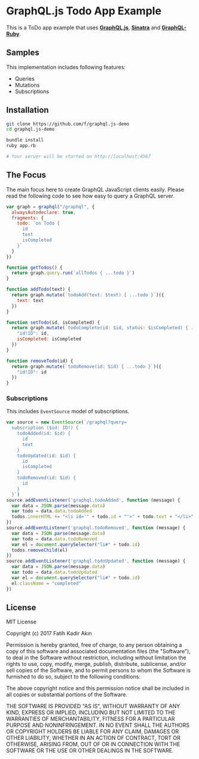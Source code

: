# GraphQL.js Todo App Example

This is a ToDo app example that uses [**GraphQL.js**](https://github.com/f/graphql.js), [**Sinatra**](https://sinatrarb.com) and [**GraphQL-Ruby**](https://github.com/rmosolgo/graphql-ruby).

## Samples

This implementation includes following features:

- Queries
- Mutations
- Subscriptions

## Installation

```bash
git clone https://github.com/f/graphql.js-demo
cd graphql.js-demo

bundle install
ruby app.rb

# Your server will be started on http://localhost:4567
```

## The Focus

The main focus here to create GraphQL JavaScript clients easily. Please read the following code to see how easy to query a GraphQL server.

```js
var graph = graphql("/graphql", {
  alwaysAutodeclare: true,
  fragments: {
    todo: `on Todo {
      id
      text
      isCompleted
    }`
  }
})

function getTodos() {
  return graph.query.run(`allTodos { ...todo }`)
}

function addTodo(text) {
  return graph.mutate(`todoAdd(text: $text) { ...todo }`)({
    text: text
  })
}

function setTodo(id, isCompleted) {
  return graph.mutate(`todoComplete(id: $id, status: $isCompleted) { ...todo }`)({
    "id!ID": id,
    isCompleted: isCompleted
  })
}

function removeTodo(id) {
  return graph.mutate(`todoRemove(id: $id) { ...todo }`)({
    "id!ID": id
  })
}
```

### Subscriptions

This includes `EventSource` model of subscriptions.

```js
var source = new EventSource(`/graphql?query=
  subscription ($id: ID!) {
    todoAdded(id: $id) {
      id
      text
    }
    todoUpdated(id: $id) {
      id
      isCompleted
    }
    todoRemoved(id: $id) {
      id
    }
  }`)
source.addEventListener('graphql.todoAdded', function (message) {
  var data = JSON.parse(message.data)
  var todo = data.data.todoAdded
  todos.innerHTML += "<li id='" + todo.id + "'>" + todo.text + "</li>"
})
source.addEventListener('graphql.todoRemoved', function (message) {
  var data = JSON.parse(message.data)
  var todo = data.data.todoRemoved
  var el = document.querySelector("li#" + todo.id)
  todos.removeChild(el)
})
source.addEventListener('graphql.todoUpdated', function (message) {
  var data = JSON.parse(message.data)
  var todo = data.data.todoUpdated
  var el = document.querySelector("li#" + todo.id)
  el.className = "completed"
})
```

## License

MIT License

Copyright (c) 2017 Fatih Kadir Akın

Permission is hereby granted, free of charge, to any person obtaining a copy
of this software and associated documentation files (the "Software"), to deal
in the Software without restriction, including without limitation the rights
to use, copy, modify, merge, publish, distribute, sublicense, and/or sell
copies of the Software, and to permit persons to whom the Software is
furnished to do so, subject to the following conditions:

The above copyright notice and this permission notice shall be included in all
copies or substantial portions of the Software.

THE SOFTWARE IS PROVIDED "AS IS", WITHOUT WARRANTY OF ANY KIND, EXPRESS OR
IMPLIED, INCLUDING BUT NOT LIMITED TO THE WARRANTIES OF MERCHANTABILITY,
FITNESS FOR A PARTICULAR PURPOSE AND NONINFRINGEMENT. IN NO EVENT SHALL THE
AUTHORS OR COPYRIGHT HOLDERS BE LIABLE FOR ANY CLAIM, DAMAGES OR OTHER
LIABILITY, WHETHER IN AN ACTION OF CONTRACT, TORT OR OTHERWISE, ARISING FROM,
OUT OF OR IN CONNECTION WITH THE SOFTWARE OR THE USE OR OTHER DEALINGS IN THE
SOFTWARE.
